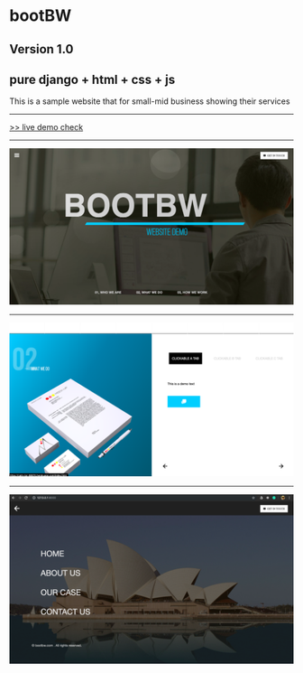 # bootBW

## Version 1.0 
## pure django + html + css + js

<p>This is a sample website that for small-mid business showing their services</p>

---

[ >> live demo check](https://calm-tor-88874.herokuapp.com/)

---
![Screenshot](https://github.com/Seven-Bi/bootBW/blob/master/homepage/static/homepage/images/A.png)

---
![Screenshot](https://github.com/Seven-Bi/bootBW/blob/master/homepage/static/homepage/images/B.png)

---
![Screenshot](https://github.com/Seven-Bi/bootBW/blob/master/homepage/static/homepage/images/C.png)